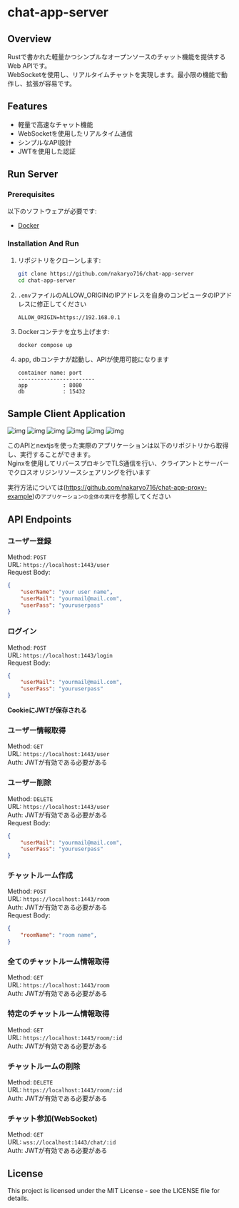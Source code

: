 # chat-app-server
## Overview
Rustで書かれた軽量かつシンプルなオープンソースのチャット機能を提供するWeb APIです。  
WebSocketを使用し、リアルタイムチャットを実現します。最小限の機能で動作し、拡張が容易です。  
## Features
- 軽量で高速なチャット機能
- WebSocketを使用したリアルタイム通信
- シンプルなAPI設計
- JWTを使用した認証
## Run Server
### Prerequisites
以下のソフトウェアが必要です:
- [Docker](https://www.docker.com/)
### Installation And Run
1. リポジトリをクローンします:
    ```bash
    git clone https://github.com/nakaryo716/chat-app-server
    cd chat-app-server
    ```
2. ```.env```ファイルのALLOW_ORIGINのIPアドレスを自身のコンピュータのIPアドレスに修正してください
    ```
    ALLOW_ORIGIN=https://192.168.0.1
    ```
3. Dockerコンテナを立ち上げます:  
    ```bash
    docker compose up
    ```
4. app, dbコンテナが起動し、APIが使用可能になります
    ```
    container name: port
    ------------------------
    app           : 8080
    db            : 15432
    ```
## Sample Client Application
![img](./imgs/home.png)
![img](./imgs/user.png)
![img](./imgs/login.png)
![img](./imgs/chat_room.png)
![img](./imgs/chat_room_reader.png)
![img](./imgs/chat.png)


このAPIとnextjsを使った実際のアプリケーションは以下のリポジトリから取得し、実行することができます。  
Nginxを使用してリバースプロキシでTLS通信を行い、クライアントとサーバーでクロスオリジンリソースシェアリングを行います

実行方法については(https://github.com/nakaryo716/chat-app-proxy-example)の```アプリケーションの全体の実行```を参照してください

## API Endpoints
### ユーザー登録
Method: ```POST```  
URL: ```https://localhost:1443/user```  
Request Body:
```json
{
    "userName": "your user name",
    "userMail": "yourmail@mail.com",
    "userPass": "youruserpass"
}
```
### ログイン
Method: ```POST```  
URL: ```https://localhost:1443/login```  
Request Body:
```json
{
    "userMail": "yourmail@mail.com",
    "userPass": "youruserpass"
}
```
**CookieにJWTが保存される**  
### ユーザー情報取得
Method: ```GET```  
URL: ```https://localhost:1443/user```  
Auth: JWTが有効である必要がある
### ユーザー削除
Method: ```DELETE```  
URL: ```https://localhost:1443/user```   
Auth: JWTが有効である必要がある  
Request Body:
```json
{
    "userMail": "yourmail@mail.com",
    "userPass": "youruserpass"
}
```
### チャットルーム作成
Method: ```POST```  
URL: ```https://localhost:1443/room```  
Auth: JWTが有効である必要がある  
Request Body:
```json
{
    "roomName": "room name",
}
```
### 全てのチャットルーム情報取得
Method: ```GET```  
URL: ```https://localhost:1443/room```  
Auth: JWTが有効である必要がある  
### 特定のチャットルーム情報取得
Method: ```GET```  
URL: ```https://localhost:1443/room/:id```  
Auth: JWTが有効である必要がある  
### チャットルームの削除
Method: ```DELETE```  
URL: ```https://localhost:1443/room/:id```  
Auth: JWTが有効である必要がある  
### チャット参加(WebSocket)
Method: ```GET```  
URL: ```wss://localhost:1443/chat/:id```  
Auth: JWTが有効である必要がある  
## License
This project is licensed under the MIT License - see the LICENSE file for details.

